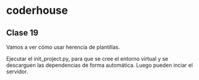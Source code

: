 # coderhouse

## Clase 19 

Vamos a ver cómo usar herencia de plantillas.

Ejecutar el init_project.py, para que se cree el entorno virtual y se descarguen las dependencias de forma automática. 
Luego pueden inciar el servidor.